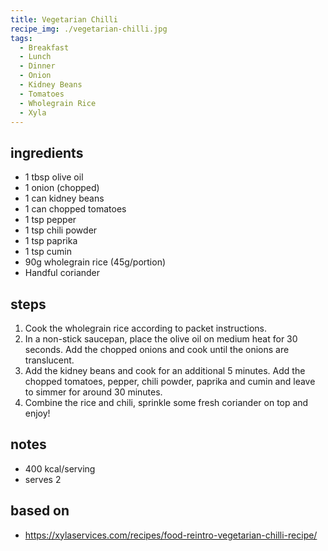 ```yaml
---
title: Vegetarian Chilli
recipe_img: ./vegetarian-chilli.jpg
tags:
  - Breakfast
  - Lunch
  - Dinner
  - Onion
  - Kidney Beans
  - Tomatoes
  - Wholegrain Rice
  - Xyla
---
```


<!-- markdownlint-disable MD024 -->

## ingredients

- 1 tbsp olive oil
- 1 onion (chopped)
- 1 can kidney beans
- 1 can chopped tomatoes
- 1 tsp pepper
- 1 tsp chili powder
- 1 tsp paprika
- 1 tsp cumin
- 90g wholegrain rice (45g/portion)
- Handful coriander

## steps

1. Cook the wholegrain rice according to packet instructions.
2. In a non-stick saucepan, place the olive oil on medium heat for 30 seconds. Add the chopped onions and cook until the onions are translucent.
3. Add the kidney beans and cook for an additional 5 minutes. Add the chopped tomatoes, pepper, chili powder, paprika and cumin and leave to simmer for around 30 minutes.
4. Combine the rice and chili, sprinkle some fresh coriander on top and enjoy!

## notes

- 400 kcal/serving
- serves 2

## based on

- https://xylaservices.com/recipes/food-reintro-vegetarian-chilli-recipe/
<!-- markdownlint-enable MD024 -->
